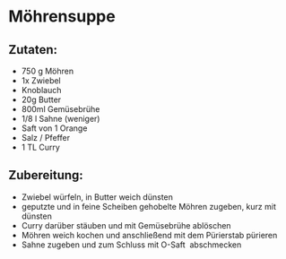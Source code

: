 Möhrensuppe
==================================

Zutaten:
---------------
 * 750 g Möhren
 * 1x Zwiebel
 * Knoblauch
 * 20g Butter
 * 800ml Gemüsebrühe
 * 1/8 l Sahne (weniger)
 * Saft von 1 Orange
 * Salz / Pfeffer
 * 1 TL Curry 
 


Zubereitung:
--------------

 - Zwiebel würfeln, in Butter weich dünsten
 - geputzte und in feine Scheiben gehobelte Möhren zugeben, kurz mit dünsten
 - Curry darüber stäuben und mit Gemüsebrühe ablöschen
 - Möhren weich kochen und anschließend mit dem Pürierstab pürieren
 - Sahne zugeben und zum Schluss mit O-Saft  abschmecken
